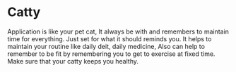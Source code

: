 # Catty
Application is like your pet cat, It always be with and remembers to maintain time for everything. Just set for what it should reminds you. It helps to maintain your routine like daily deit, daily medicine, Also can help to remember to be fit by remembering you to get to exercise at fixed time. Make sure that your catty keeps you healthy.
